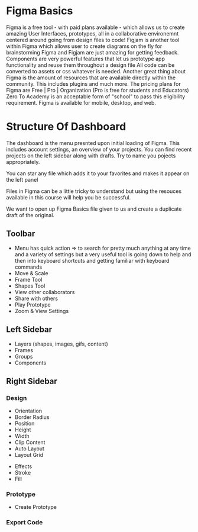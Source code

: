 # Figma Basics

Figma is a free tool - with paid plans available - which allows us to create amazing User Interfaces, prototypes, all in a collaborative environemnt centered around going from design files to code!
Figjam is another tool within Figma which allows user to create diagrams on the fly for brainstorming
Figma and Figjam are just amazing for getting feedback.
Components are very powerful features that let us prototype app functionality and reuse them throughout a design file
All code can be converted to assets or css whatever is needed.
Another great thing about Figma is the amount of resources that are available directly within the community. This includes plugins and much more.
The pricing plans for Figma are Free | Pro | Organization (Pro is free for students and Educators) Zero To Academy is an acceptable form of "school" to pass this eligibility requirement.
Figma is available for mobile, desktop, and web.

# Structure Of Dashboard

The dashboard is the menu presnted upon initial loading of Figma. This includes account settings, an overview of your projects. You can find recent projects on the left sidebar along with drafts. Try to name you pojects appropriately.

You can star any file which adds it to your favorites and makes it appear on the left panel

Files in Figma can be a little tricky to understand but using the resouces available in this course will help you be successful.

We want to open up Figma Basics file given to us and create a duplicate draft of the original.

## Toolbar

* Menu has quick action => to search for pretty much anything at any time
  and a variety of settings but a very useful tool is going down to help and then into keyboard shortcuts and getting familiar with keyboard commands
* Move & Scale
* Frame Tool
* Shapes Tool
* View other collaborators
* Share with others
* Play Prototype
* Zoom & View Settings

## Left Sidebar

* Layers (shapes, images, gifs, content)
* Frames
* Groups
* Components

## Right Sidebar

### Design

* Orientation
* Border Radius
* Position
* Height
* Width
* Clip Content
* Auto Layout
* Layout Grid

<!---->

* Effects
* Stroke
* Fill

### Prototype

* Create Prototype

### Export Code
